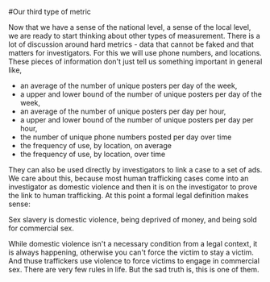 #Our third type of metric

Now that we have a sense of the national level, a sense of the local level, we are ready to start thinking about other types of measurement.  There is a lot of discussion around hard metrics - data that cannot be faked and that matters for investigators.  For this we will use phone numbers, and locations.  These pieces of information don't just tell us something important in general like,

* an average of the number of unique posters per day of the week,
* a upper and lower bound of the number of unique posters per day of the week,
* an average of the number of unique posters per day per hour,
* a upper and lower bound of the number of unique posters per day per hour,
* the number of unique phone numbers posted per day over time
* the frequency of use, by location, on average
* the frequency of use, by location, over time

They can also be used directly by investigators to link a case to a set of ads.  We care about this, because most human trafficking cases come into an investigator as domestic violence and then it is on the investigator to prove the link to human trafficking.  At this point a formal legal definition makes sense:

Sex slavery is domestic violence, being deprived of money, and being sold for commercial sex.  

While domestic violence isn't a necessary condition from a legal context, it is always happening, otherwise you can't force the victim to stay a victim.  And thuse traffickers use violence to force victims to engage in commercial sex.  There are very few rules in life.  But the sad truth is, this is one of them.
